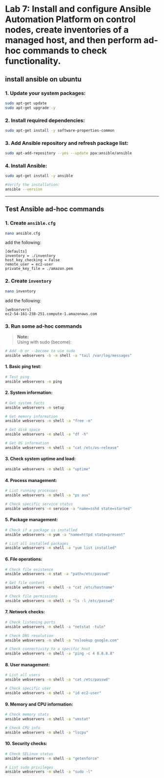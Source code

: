 # Lab 7: Install and configure Ansible Automation Platform on control nodes, create inventories of a managed host, and then perform ad-hoc commands to check functionality.

## install ansible on ubuntu

### 1. Update your system packages:
```bash
sudo apt-get update
sudo apt-get upgrade -y
```

### 2. Install required dependencies:
```bash
sudo apt-get install -y software-properties-common
```

### 3. Add Ansible repository and refresh package list:
```bash
sudo apt-add-repository --yes --update ppa:ansible/ansible
```

### 4. Install Ansible:
```bash
sudo apt-get install -y ansible

#Verify the installation:
ansible --version
```

---

## Test Ansible ad-hoc commands

### 1. Create `ansible.cfg`
```bash
nano ansible.cfg
```
add the following:
```
[defaults]
inventory = ./inventory
host_key_checking = False
remote_user = ec2-user
private_key_file = ./amazon.pem
```

### 2. Create `inventory`
```bash
nano inventory
```
add the following:
```
[webservers]
ec2-54-161-238-251.compute-1.amazonaws.com
```

### 3. Run some ad-hoc commands
> **Note:**  
> Using with sudo (become):
```bash
# Add -b or --become to use sudo
ansible webservers -b -m shell -a "tail /var/log/messages"
```

#### 1. Basic ping test:
```bash
# Test ping
ansible webservers -m ping
```

#### 2. System information:
```bash
# Get system facts
ansible webservers -m setup

# Get memory information
ansible webservers -m shell -a "free -m"

# Get disk space
ansible webservers -m shell -a "df -h"

# Get OS information
ansible webservers -m shell -a "cat /etc/os-release"
```

#### 3. Check system uptime and load:
```bash
ansible webservers -m shell -a "uptime"
```

#### 4. Process management:
```bash
# List running processes
ansible webservers -m shell -a "ps aux"

# Check specific service status
ansible webservers -m service -a "name=sshd state=started"
```

#### 5. Package management:
```bash
# Check if a package is installed
ansible webservers -m yum -a "name=httpd state=present"

# List all installed packages
ansible webservers -m shell -a "yum list installed"
```

#### 6. File operations:
```bash
# Check file existence
ansible webservers -m stat -a "path=/etc/passwd"

# Get file content
ansible webservers -m shell -a "cat /etc/hostname"

# Check file permissions
ansible webservers -m shell -a "ls -l /etc/passwd"
```

#### 7. Network checks:
```bash
# Check listening ports
ansible webservers -m shell -a "netstat -tuln"

# Check DNS resolution
ansible webservers -m shell -a "nslookup google.com"

# Check connectivity to a specific host
ansible webservers -m shell -a "ping -c 4 8.8.8.8"
```

#### 8. User management:
```bash
# List all users
ansible webservers -m shell -a "cat /etc/passwd"

# Check specific user
ansible webservers -m shell -a "id ec2-user"
```

#### 9. Memory and CPU information:
```bash
# Check memory stats
ansible webservers -m shell -a "vmstat"

# Check CPU info
ansible webservers -m shell -a "lscpu"
```

#### 10. Security checks:
```bash
# Check SELinux status
ansible webservers -m shell -a "getenforce"

# List sudo privileges
ansible webservers -m shell -a "sudo -l"
```

